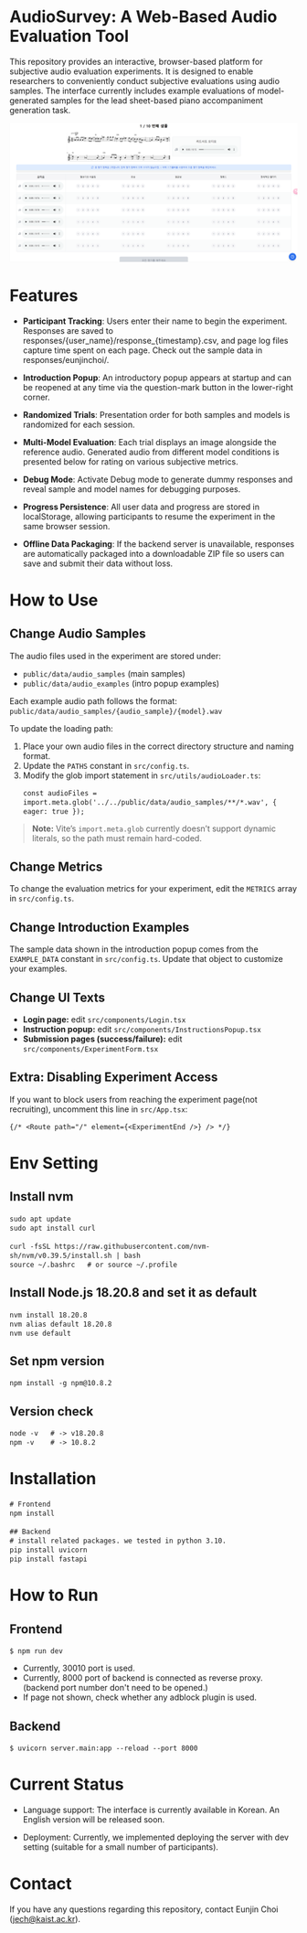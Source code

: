 # AudioSurvey: A Web-Based Audio Evaluation Tool
This repository provides an interactive, browser-based platform for subjective audio evaluation experiments. It is designed to enable researchers to conveniently conduct subjective evaluations using audio samples. The interface currently includes example evaluations of model-generated samples for the lead sheet-based piano accompaniment generation task.

![image](./survey_example.png)


# Features
- **Participant Tracking**: Users enter their name to begin the experiment. Responses are saved to responses/{user_name}/response_{timestamp}.csv, and page log files capture time spent on each page. Check out the sample data in responses/eunjinchoi/.

- **Introduction Popup**: An introductory popup appears at startup and can be reopened at any time via the question-mark button in the lower-right corner.

- **Randomized Trials**: Presentation order for both samples and models is randomized for each session.

- **Multi-Model Evaluation**: Each trial displays an image alongside the reference audio. Generated audio from different model conditions is presented below for rating on various subjective metrics.

- **Debug Mode**: Activate Debug mode to generate dummy responses and reveal sample and model names for debugging purposes.

- **Progress Persistence**: All user data and progress are stored in localStorage, allowing participants to resume the experiment in the same browser session.

- **Offline Data Packaging**: If the backend server is unavailable, responses are automatically packaged into a downloadable ZIP file so users can save and submit their data without loss.


# How to Use
## Change Audio Samples
The audio files used in the experiment are stored under:
- `public/data/audio_samples` (main samples)
- `public/data/audio_examples` (intro popup examples)

Each example audio path follows the format:  
`public/data/audio_samples/{audio_sample}/{model}.wav`

To update the loading path:
1. Place your own audio files in the correct directory structure and naming format.
2. Update the `PATHS` constant in `src/config.ts`.
3. Modify the glob import statement in `src/utils/audioLoader.ts`:
   ```
   const audioFiles = import.meta.glob('../../public/data/audio_samples/**/*.wav', { eager: true });
   ```
> **Note:** Vite’s `import.meta.glob` currently doesn’t support dynamic literals, so the path must remain hard-coded.

## Change Metrics
To change the evaluation metrics for your experiment, edit the `METRICS` array in `src/config.ts`.

## Change Introduction Examples
The sample data shown in the introduction popup comes from the `EXAMPLE_DATA` constant in `src/config.ts`. Update that object to customize your examples.

## Change UI Texts
- **Login page:** edit `src/components/Login.tsx`
- **Instruction popup:** edit `src/components/InstructionsPopup.tsx`
- **Submission pages (success/failure):** edit `src/components/ExperimentForm.tsx`

## Extra: Disabling Experiment Access
If you want to block users from reaching the experiment page(not recruiting), uncomment this line in `src/App.tsx`:
```
{/* <Route path="/" element={<ExperimentEnd />} /> */}
```

# Env Setting
## Install nvm
```
sudo apt update
sudo apt install curl

curl -fsSL https://raw.githubusercontent.com/nvm-sh/nvm/v0.39.5/install.sh | bash
source ~/.bashrc   # or source ~/.profile
```
## Install Node.js 18.20.8 and set it as default
```
nvm install 18.20.8
nvm alias default 18.20.8
nvm use default
```
## Set npm version
```
npm install -g npm@10.8.2
```
## Version check
```
node -v   # -> v18.20.8
npm -v    # -> 10.8.2
```
# Installation
```
# Frontend
npm install

## Backend
# install related packages. we tested in python 3.10.
pip install uvicorn
pip install fastapi
```

# How to Run
## Frontend
```
$ npm run dev
```
- Currently, 30010 port is used. 
- Currently, 8000 port of backend is connected as reverse proxy. (backend port number don't need to be opened.)
- If page not shown, check whether any adblock plugin is used.

## Backend
```
$ uvicorn server.main:app --reload --port 8000
```

# Current Status
- Language support: The interface is currently available in Korean. An English version will be released soon.

- Deployment: Currently, we implemented deploying the server with dev setting (suitable for a small number of participants).

# Contact
If you have any questions regarding this repository, contact Eunjin Choi (jech@kaist.ac.kr). 
